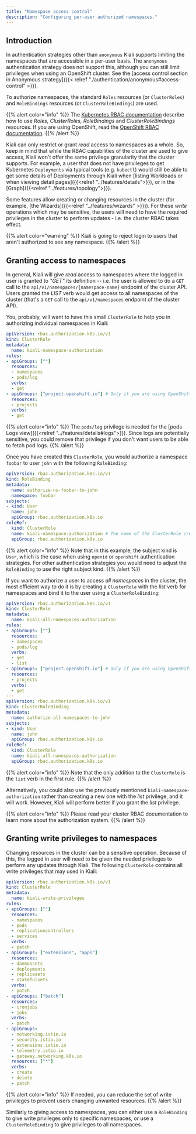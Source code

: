 ```yaml
---
title: "Namespace access control"
description: "Configuring per-user authorized namespaces."
---
```


## Introduction

In authentication strategies other than `anonymous` Kiali supports limiting the
namespaces that are accessible in a per-user basis. The `anonymous`
authentication strategy does not support this, although you can still limit
privileges when using an OpenShift cluster. See the [access control section in
Anonymous strategy]({{< relref "./authentication/anonymous#access-control" >}}).

To authorize namespaces, the standard `Roles` resources (or `ClusterRoles`)
and `RoleBindings` resources (or `ClusterRoleBindings`) are used.

{{% alert color="info" %}}
The [Kubernetes RBAC documentation](https://kubernetes.io/docs/reference/access-authn-authz/rbac/)
describe how to use _Roles, ClusterRoles, RoleBindings_ and _ClusterRoleBindings_
resources. If you are using OpenShift, read the
[OpenShift RBAC documentation](https://docs.openshift.com/container-platform/latest/authentication/using-rbac.html).
{{% /alert %}}

Kiali can only restrict or grant _read_ access to namespaces as a whole. So,
keep in mind that while the RBAC capabilities of the cluster are used to give
access, Kiali won't offer the same privilege granularity that the cluster
supports. For example, a user that does not have privileges to get Kubernetes
`Deployments` via typical tools (e.g. `kubectl`) would still be able to get
some details of Deployments through Kiali when [listing Workloads or when
viewing detail pages]({{<relref "../features/details">}}), or in the
[Graph]({{<relref "../features/topology">}}).

Some features allow creating or changing resources in the cluster (for example,
[the Wizards]({{<relref "../features/wizards" >}})). For these _write_
operations which may be sensitive, the users will need to have the required
privileges in the cluster to perform updates - i.e. the cluster RBAC takes
effect.

{{% alert color="warning" %}}
Kiali is going to reject login to users that aren't authorized to see any namespace.
{{% /alert %}}

## Granting access to namespaces

In general, Kiali will give _read_ access to namespaces where the logged in
user is granted to _"GET"_ its definition -- i.e. the user is allowed to do a
`GET` call to the `api/v1/namespaces/{namespace-name}` endpoint of the cluster
API. Users granted the _LIST_ verb would get access to all namespaces of the
cluster (that's a `GET` call to the `api/v1/namespaces` endpoint of the cluster
API).

You, probably, will want to have this small `ClusterRole` to help you in
authorizing individual namespaces in Kiali:

```yaml
apiVersion: rbac.authorization.k8s.io/v1
kind: ClusterRole
metadata:
  name: kiali-namespace-authorization
rules:
- apiGroups: [""]
  resources:
  - namespaces
  - pods/log
  verbs:
  - get
- apiGroups: ["project.openshift.io"] # Only if you are using OpenShift
  resources:
  - projects
  verbs:
  - get
``` 

{{% alert color="info" %}}
The `pods/log` privilege is needed for the [pods Logs view]({{<relref "../features/details#logs">}}).
Since logs are potentially sensitive, you could remove that privilege if you
don't want users to be able to fetch pod logs.
{{% /alert %}}

Once you have created this `ClusterRole`, you would authorize a namespace
`foobar` to user `john` with the following `RoleBinding`:

```yaml
apiVersion: rbac.authorization.k8s.io/v1
kind: RoleBinding
metadata:
  name: authorize-ns-foobar-to-john
  namespace: foobar
subjects:
- kind: User
  name: john
  apiGroup: rbac.authorization.k8s.io
roleRef:
  kind: ClusterRole
  name: kiali-namespace-authorization # The name of the ClusterRole created previously
  apiGroup: rbac.authorization.k8s.io
```

{{% alert color="info" %}}
Note that in this example, the subject kind is `User`, which is the case when
using `openid` or `openshift` authentication strategies. For other
authentication strategies you would need to adjust the `RoleBinding` to use the
right subject kind.
{{% /alert %}}

If you want to authorize a user to access _all namespaces_ in the cluster, the
most efficient way to do it is by creating a `ClusterRole` with the _list_ verb
for namespaces and bind it to the user using a `ClusterRoleBinding`:

```yaml
apiVersion: rbac.authorization.k8s.io/v1
kind: ClusterRole
metadata:
  name: kiali-all-namespaces-authorization
rules:
- apiGroups: [""]
  resources:
  - namespaces
  - pods/log
  verbs:
  - get
  - list
- apiGroups: ["project.openshift.io"] # Only if you are using OpenShift
  resources:
  - projects
  verbs:
  - get
---
apiVersion: rbac.authorization.k8s.io/v1
kind: ClusterRoleBinding
metadata:
  name: authorize-all-namespaces-to-john
subjects:
- kind: User
  name: john
  apiGroup: rbac.authorization.k8s.io
roleRef:
  kind: ClusterRole
  name: kiali-all-namespaces-authorization
  apiGroup: rbac.authorization.k8s.io
``` 

{{% alert color="info" %}}
Note that the only addition to the `ClusterRole` is the `list` verb in the first rule.
{{% /alert %}}

Alternatively, you could also use the previously mentioned
`kiali-namespace-authorization` rather than creating a new one with the _list_
privilege, and it will work. However, Kiali will perform better if you grant the
_list_ privilege.

{{% alert color="info" %}}
Please read your cluster RBAC documentation to learn more about the
authorization system.
{{% /alert %}}

## Granting write privileges to namespaces

Changing resources in the cluster can be a sensitive operation. Because of
this, the logged in user will need to be given the needed privileges to perform
any updates through Kiali. The following `ClusterRole` contains all write
privileges that may used in Kiali:

```yaml
apiVersion: rbac.authorization.k8s.io/v1
kind: ClusterRole
metadata:
  name: kiali-write-privileges
rules:
- apiGroups: [""]
  resources:
  - namespaces
  - pods
  - replicationcontrollers
  - services
  verbs:
  - patch
- apiGroups: ["extensions", "apps"]
  resources:
  - daemonsets
  - deployments
  - replicasets
  - statefulsets
  verbs:
  - patch
- apiGroups: ["batch"]
  resources:
  - cronjobs
  - jobs
  verbs:
  - patch
- apiGroups:
  - networking.istio.io
  - security.istio.io
  - extensions.istio.io
  - telemetry.istio.io
  - gateway.networking.k8s.io
  resources: ["*"]
  verbs:
  - create
  - delete
  - patch
```

{{% alert color="info" %}}
If needed, you can reduce the set of write privileges to prevent users changing
unwanted resources.
{{% /alert %}}

Similarly to giving access to namespaces, you can either use a `RoleBinding` to
give write privileges only to specific namespaces, or use a
`ClusterRoleBinding` to give privileges to all namespaces.


